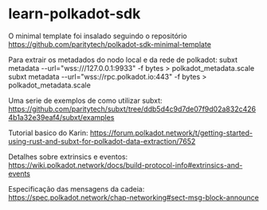 # learn-polkadot-sdk


O minimal template foi insalado seguindo o repositório https://github.com/paritytech/polkadot-sdk-minimal-template

Para extrair os metadados do nodo local e da rede de polkadot:
 subxt metadata --url="wss:///127.0.0.1:9933" -f bytes > polkadot_metadata.scale
 subxt metadata --url="wss://rpc.polkadot.io:443" -f bytes > polkadot_metadata.scale



Uma serie de exemplos de como utilizar subxt:
 https://github.com/paritytech/subxt/tree/ddb5d4c9d7de07f9d02a832c4264b1a32e39eaf4/subxt/examples

Tutorial basico do Karin:
 https://forum.polkadot.network/t/getting-started-using-rust-and-subxt-for-polkadot-data-extraction/7652

Detalhes sobre extrinsics e eventos:
 https://wiki.polkadot.network/docs/build-protocol-info#extrinsics-and-events

Especificação das mensagens da cadeia:
 https://spec.polkadot.network/chap-networking#sect-msg-block-announce



